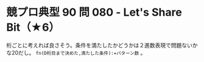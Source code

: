 # 競プロ典型 90 問 080 - Let's Share Bit（★6）
桁ごとに考えれば良さそう。条件を満たしたかどうかは２進数表現で問題ないかな20だし。 `fn(D桁目まで決めた,満たした条件):=パターン数` 。
